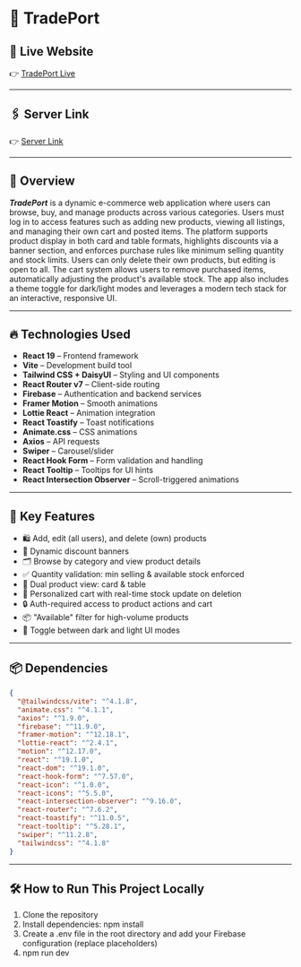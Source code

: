 # 🛒 TradePort

<!--![TradePort Screenshot](https://your-image-url.com)--> <!-- Replace this with your screenshot URL -->

## 🔗 Live Website  
👉 [TradePort Live](https://b2b-wholesale-platform-57595.web.app/)

---

## 🖇️ Server Link 
👉 [Server Link](https://github.com/samin710/Trade-Port-Server)

---

## 🧠 Overview

***TradePort*** is a dynamic e-commerce web application where users can browse, buy, and manage products across various categories. Users must log in to access features such as adding new products, viewing all listings, and managing their own cart and posted items. The platform supports product display in both card and table formats, highlights discounts via a banner section, and enforces purchase rules like minimum selling quantity and stock limits. Users can only delete their own products, but editing is open to all. The cart system allows users to remove purchased items, automatically adjusting the product's available stock. The app also includes a theme toggle for dark/light modes and leverages a modern tech stack for an interactive, responsive UI.

---

## 🔥 Technologies Used

- **React 19** – Frontend framework  
- **Vite** – Development build tool  
- **Tailwind CSS + DaisyUI** – Styling and UI components  
- **React Router v7** – Client-side routing  
- **Firebase** – Authentication and backend services  
- **Framer Motion** – Smooth animations  
- **Lottie React** – Animation integration  
- **React Toastify** – Toast notifications  
- **Animate.css** – CSS animations  
- **Axios** – API requests  
- **Swiper** – Carousel/slider  
- **React Hook Form** – Form validation and handling  
- **React Tooltip** – Tooltips for UI hints  
- **React Intersection Observer** – Scroll-triggered animations  

---

## 🚀 Key Features

- 🛍️ Add, edit (all users), and delete (own) products  
- 📢 Dynamic discount banners  
- 🗂️ Browse by category and view product details  
- ✅ Quantity validation: min selling & available stock enforced  
- 🧾 Dual product view: card & table  
- 🛒 Personalized cart with real-time stock update on deletion  
- 🔒 Auth-required access to product actions and cart  
- 📦 "Available" filter for high-volume products  
- 🌙 Toggle between dark and light UI modes  

---

## 📦 Dependencies

```json
{
  "@tailwindcss/vite": "^4.1.8",
  "animate.css": "^4.1.1",
  "axios": "^1.9.0",
  "firebase": "^11.9.0",
  "framer-motion": "^12.18.1",
  "lottie-react": "^2.4.1",
  "motion": "^12.17.0",
  "react": "^19.1.0",
  "react-dom": "^19.1.0",
  "react-hook-form": "^7.57.0",
  "react-icon": "^1.0.0",
  "react-icons": "^5.5.0",
  "react-intersection-observer": "^9.16.0",
  "react-router": "^7.6.2",
  "react-toastify": "^11.0.5",
  "react-tooltip": "^5.28.1",
  "swiper": "^11.2.8",
  "tailwindcss": "^4.1.8"
}
```
---

## 🛠 How to Run This Project Locally
1. Clone the repository
2. Install dependencies: npm install
3. Create a .env file in the root directory and add your Firebase configuration (replace placeholders)
4. npm run dev
